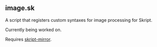 ## image.sk
A script that registers custom syntaxes for image processing for Skript.

Currently being worked on.

Requires [skript-mirror](https://github.com/btk5h/skript-mirror).
